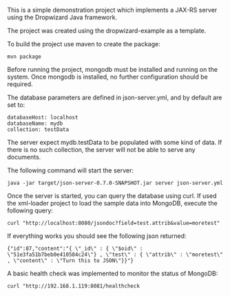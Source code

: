 This is a simple demonstration project which implements a JAX-RS
server using the Dropwizard Java framework.

The project was created using the dropwizard-example as a template.

To build the project use maven to create the package:

    mvn package

Before running the project, mongodb must be installed and running on the
system.  Once mongodb is installed, no further configuration should be
required.

The database parameters are defined in json-server.yml, and by default
are set to:

    databaseHost: localhost
    databaseName: mydb
    collection: testData

The server expect mydb.testData to be populated with some kind of
data.  If there is no such collection, the server will not be able to
serve any documents.

The following command will start the server:

    java -jar target/json-server-0.7.0-SNAPSHOT.jar server json-server.yml

Once the server is started, you can query the database using curl.  If
used the xml-loader project to load the sample data into MongoDB,
execute the following query:

    curl "http://localhost:8080/jsondoc?field=test.attrib&value=moretest"

If everything works you should see the following json returned:

    {"id":87,"content":"{ \"_id\" : { \"$oid\" : \"51e3fa51b7beb0e410584c24\"} , \"test\" : { \"attrib\" : \"moretest\" , \"content\" : \"Turn this to JSON\"}}"}

A basic health check was implemented to monitor the status of MongoDB:

    curl "http://192.168.1.119:8081/healthcheck
